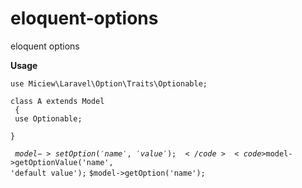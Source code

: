 # eloquent-options
eloquent options

**Usage**


<code>use Miciew\Laravel\Option\Traits\Optionable; <br></code>

<code>class A extends Model <br>
{<br>
    use Optionable;<br>
}</code>

<code> $model->setOption('name', 'value'); </code>
<code>$model->getOptionValue('name', 'default value');</code>
<code>$model->getOption('name');</code>

